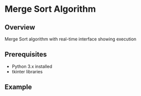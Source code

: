 # Merge Sort Algorithm

## Overview
Merge Sort algorithm with real-time interface showing execution

## Prerequisites
- Python 3.x installed
- tkinter libraries

## Example
